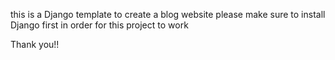 this is a Django template to create a blog website 
please make sure to install Django first in order for this project to work 



Thank you!!
